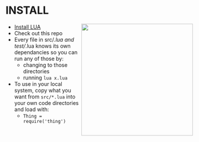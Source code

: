 # INSTALL


<img align=right  width=300
     src="https://github.com/timm/lua/raw/master/etc/img/install.png">


- [Install LUA](https://www.lua.org/start.html#installing)
- Check out this repo
- Every file in src/*.lua and test/*.lua knows its own dependancies
  so you can run any of those by:
  - changing to those directories
  - running `lua x.lua`
- To use in your local system, copy what you want from `src/*.lua` into
  your own code directories and load with:
  - `Thing = require('thing')`

